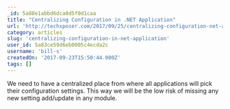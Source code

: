 ```yaml
---
_id: 5a88e1abbd6dca0d5f0d1caa
title: "Centralizing Configuration in .NET Application"
url: 'http://techxposer.com/2017/09/25/centralizing-configuration-net-application/'
category: articles
slug: 'centralizing-configuration-in-net-application'
user_id: 5a83ce59d6eb0005c4ecda2c
username: 'bill-s'
createdOn: '2017-09-23T15:50:44.000Z'
tags: []
---
```


We need to have a centralized place from where all applications will pick their configuration settings. This way we will be the low risk of missing any new setting add/update in any module.
